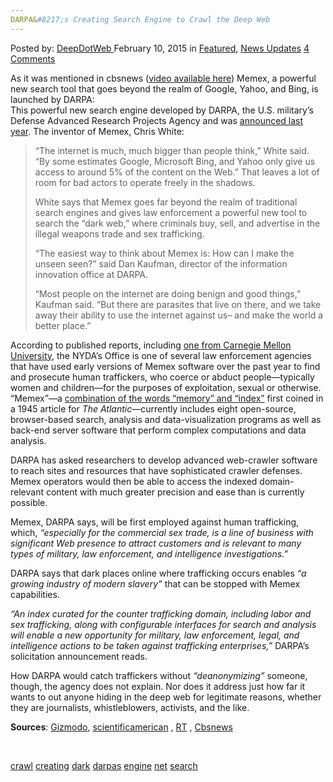 ```yaml
---
DARPA&#8217;s Creating Search Engine to Crawl the Deep Web
---
```

<article class="post-listing post-9020 post type-post status-publish format-standard has-post-thumbnail hentry  tag-crawl tag-creating tag-dark tag-darpas tag-engine tag-net tag-search">
<div class="post-inner">
<span>Posted by: <a href="https://www.deepdotweb.com/author/admin/" title="">DeepDotWeb </a></span>
<span>February 10, 2015</span>
<span>in <a href="https://www.deepdotweb.com/category/deepdot-news/" rel="category tag">Featured</a>, <a href="https://www.deepdotweb.com/category/news-updates/" rel="category tag">News Updates</a></span>
<span><a href="https://www.deepdotweb.com/2015/02/10/darpas-creating-search-engine-crawl-deep-web/#comments">4 Comments</a></span>


<p>As it was mentioned in cbsnews (<a href="http://www.cbsnews.com/news/new-search-engine-exposes-the-dark-web/" target="_blank">video available here</a>) Memex, a powerful new search tool that goes beyond the realm of Google, Yahoo, and Bing, is launched by DARPA:<br />
    This powerful new search engine developed by DARPA, the U.S. military&#8217;s Defense Advanced Research Projects Agency and was <a href="http://www.darpa.mil/newsevents/releases/2014/02/09.aspx" target="_blank">announced last year</a>. The inventor of Memex, Chris White:</p>
<blockquote><p>&#8220;The internet is much, much bigger than people think,&#8221; White said. &#8220;By some estimates Google, Microsoft Bing, and Yahoo only give us access to around 5% of the content on the Web.&#8221; That leaves a lot of room for bad actors to operate freely in the shadows.</p>
<p>White says that Memex goes far beyond the realm of traditional search engines and gives law enforcement a powerful new tool to search the &#8220;dark web,&#8221; where criminals buy, sell, and advertise in the illegal weapons trade and sex trafficking.</p>
<p>&#8220;The easiest way to think about Memex is: How can I make the unseen seen?&#8221; said Dan Kaufman, director of the information innovation office at DARPA.</p>
<p>&#8220;Most people on the internet are doing benign and good things,&#8221; Kaufman said. &#8220;But there are parasites that live on there, and we take away their ability to use the internet against us&#8211; and make the world a better place.&#8221;</p></blockquote>
<p>According to published reports, including <a href="http://www.cmu.edu/news/stories/archives/2015/january/detecting-sex-traffickers.html">one from Carnegie Mellon University</a>, the NYDA’s Office is one of several law enforcement agencies that have used early versions of Memex software over the past year to find and prosecute human traffickers, who coerce or abduct people—typically women and children—for the purposes of exploitation, sexual or otherwise. “Memex”—a <a href="http://www.theatlantic.com/magazine/archive/1945/07/as-we-may-think/303881/?single_page=true">combination of the words “memory” and “index”</a> first coined in a 1945 article for <em>The Atlantic</em>—currently includes eight open-source, browser-based search, analysis and data-visualization programs as well as back-end server software that perform complex computations and data analysis.</p>
<p>DARPA has asked researchers to develop advanced web-crawler software to reach sites and resources that have sophisticated crawler defenses. Memex operators would then be able to access the indexed domain-relevant content with much greater precision and ease than is currently possible.</p>
<p>Memex, DARPA says, will be first employed against human trafficking, which, <em>“especially for the commercial sex trade, is a line of business with significant Web presence to attract customers and is relevant to many types of military, law enforcement, and intelligence investigations.”</em></p>
<p>DARPA says that dark places online where trafficking occurs enables <em>“a growing industry of modern slavery”</em> that can be stopped with Memex capabilities.</p>
<p><em>“An index curated for the counter trafficking domain, including labor and sex trafficking, along with configurable interfaces for search and analysis will enable a new opportunity for military, law enforcement, legal, and intelligence actions to be taken against trafficking enterprises,”</em> DARPA’s solicitation announcement reads.</p>
<p>How DARPA would catch traffickers without <em>“deanonymizing”</em> someone, though, the agency does not explain. Nor does it address just how far it wants to out anyone hiding in the deep web for legitimate reasons, whether they are journalists, whistleblowers, activists, and the like.</p>
<p><strong>Sources</strong>: <a href="http://gizmodo.com/deep-web-search-engine-memex-fights-crime-a-bit-like-mi-1684674056" target="_blank">Gizmodo</a>, <a href="http://www.scientificamerican.com/article/human-traffickers-caught-on-hidden-internet/" target="_blank">scientificamerican</a> , <a href="http://rt.com/usa/darpa-internet-search-engine-788/" target="_blank">RT</a> , <a href="http://www.cbsnews.com/news/new-search-engine-exposes-the-dark-web/" target="_blank">Cbsnews</a></p>
<p>&nbsp;</p>
</div>
<a href="https://www.deepdotweb.com/tag/crawl/" rel="tag">crawl</a> <a href="https://www.deepdotweb.com/tag/creating/" rel="tag">creating</a> <a href="https://www.deepdotweb.com/tag/dark/" rel="tag">dark</a> <a href="https://www.deepdotweb.com/tag/darpas/" rel="tag">darpas</a> <a href="https://www.deepdotweb.com/tag/engine/" rel="tag">engine</a> <a href="https://www.deepdotweb.com/tag/net/" rel="tag">net</a> <a href="https://www.deepdotweb.com/tag/search/" rel="tag">search</a></span> <span style="display:none" class="updated">2015-02-10
